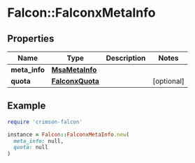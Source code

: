 # Falcon::FalconxMetaInfo

## Properties

| Name | Type | Description | Notes |
| ---- | ---- | ----------- | ----- |
| **meta_info** | [**MsaMetaInfo**](MsaMetaInfo.md) |  |  |
| **quota** | [**FalconxQuota**](FalconxQuota.md) |  | [optional] |

## Example

```ruby
require 'crimson-falcon'

instance = Falcon::FalconxMetaInfo.new(
  meta_info: null,
  quota: null
)
```

